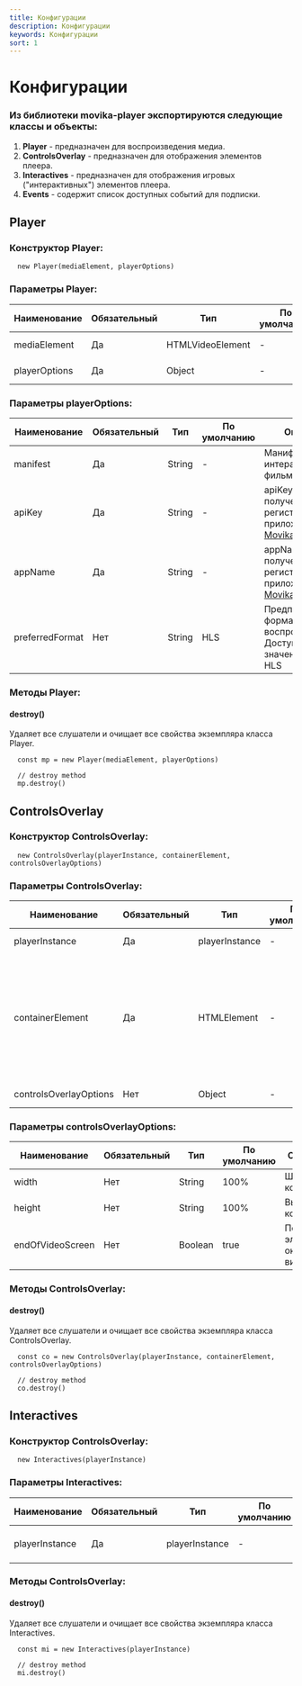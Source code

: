 ```yaml
---
title: Конфигурации
description: Конфигурации
keywords: Конфигурации
sort: 1
---
```


# Конфигурации

### Из библиотеки movika-player экспортируются следующие классы и объекты:

1. **Player** - предназначен для воспроизведения медиа.
2. **ControlsOverlay** - предназначен для отображения элементов плеера.
3. **Interactives** - предназначен для отображения игровых ("интерактивных") элементов плеера.
4. **Events** - содержит список доступных событий для подписки.

## **Player**

### Конструктор Player:

```
  new Player(mediaElement, playerOptions)
```

### Параметры Player:

| Наименование  | Обязательный | Тип              | По умолчанию | Описание            |
| ------------- | ------------ | ---------------- | ------------ | ------------------- |
| mediaElement  | Да           | HTMLVideoElement | -            | DOM-элемент         |
| playerOptions | Да           | Object           | -            | Конфигурации плеера |

### Параметры playerOptions:

| Наименование    | Обязательный | Тип    | По умолчанию | Описание                                                                                            |
| --------------- | ------------ | ------ | ------------ | --------------------------------------------------------------------------------------------------- |
| manifest        | Да           | String | -            | Манифест интерактивного фильма                                                                      |
| apiKey          | Да           | String | -            | apiKey, полученный после регистрации приложения в [Movika Developer](https://developer.movika.com)  |
| appName         | Да           | String | -            | appName, полученный после регистрации приложения в [Movika Developer](https://developer.movika.com) |
| preferredFormat | Нет          | String | HLS          | Предпочтительный формат для воспроизведения. Доступные значения: MP4 и HLS                          |

### Методы Player:

#### destroy()

Удаляет все слушатели и очищает все свойства экземпляра класса Player.

```
  const mp = new Player(mediaElement, playerOptions)

  // destroy method
  mp.destroy()
```

## **ControlsOverlay**

### Конструктор ControlsOverlay:

```
  new ControlsOverlay(playerInstance, containerElement, controlsOverlayOptions)
```

### Параметры ControlsOverlay:

| Наименование           | Обязательный | Тип            | По умолчанию | Описание                                                                                                 |
| ---------------------- | ------------ | -------------- | ------------ | -------------------------------------------------------------------------------------------------------- |
| playerInstance         | Да           | playerInstance | -            | Экземпляр класса Player                                                                                  |
| containerElement       | Да           | HTMLElement    | -            | Элемент, внутри которого будут находится сам плеер, элементы управления плеера и игровые элементы плеера |
| controlsOverlayOptions | Нет          | Object         | -            | Конфигурации ControlsOverlay                                                                             |

### Параметры controlsOverlayOptions:

| Наименование     | Обязательный | Тип     | По умолчанию | Описание                         |
| ---------------- | ------------ | ------- | ------------ | -------------------------------- |
| width            | Нет          | String  | 100%         | Ширина контейнера                |
| height           | Нет          | String  | 100%         | Высота контейнера                |
| endOfVideoScreen | Нет          | Boolean | true         | Показать элемент окончания видео |

### Методы ControlsOverlay:

#### destroy()

Удаляет все слушатели и очищает все свойства экземпляра класса ControlsOverlay.

```
  const co = new ControlsOverlay(playerInstance, containerElement, controlsOverlayOptions)

  // destroy method
  co.destroy()
```

## Interactives

### Конструктор ControlsOverlay:

```
  new Interactives(playerInstance)
```

### Параметры Interactives:

| Наименование   | Обязательный | Тип            | По умолчанию | Описание                |
| -------------- | ------------ | -------------- | ------------ | ----------------------- |
| playerInstance | Да           | playerInstance | -            | Экземпляр класса Player |

### Методы ControlsOverlay:

#### destroy()

Удаляет все слушатели и очищает все свойства экземпляра класса Interactives.

```
  const mi = new Interactives(playerInstance)

  // destroy method
  mi.destroy()
```
